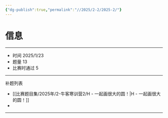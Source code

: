 ```yaml
---
{"dg-publish":true,"permalink":"//2025/2-2/2025-2/"}
---
```



# 信息
---
- 时间 2025/1/23
- 题量 13
- 比赛时通过 5
---
补题列表
- [[比赛题目集/2025年/2-牛客寒训营2/H - 一起画很大的圆！\|H - 一起画很大的圆！]]
- 

---


